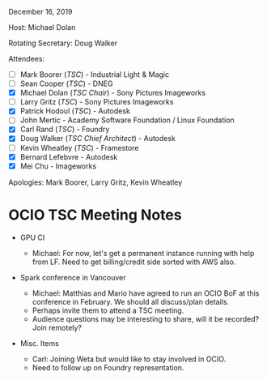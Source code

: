 <!-- SPDX-License-Identifier: CC-BY-4.0 -->
<!-- Copyright Contributors to the OpenColorIO Project. -->

December 16, 2019

Host: Michael Dolan

Rotating Secretary: Doug Walker

Attendees:
  * [ ] Mark Boorer (_TSC_) - Industrial Light & Magic
  * [ ] Sean Cooper (_TSC_) - DNEG
  * [x] Michael Dolan (_TSC Chair_) - Sony Pictures Imageworks
  * [ ] Larry Gritz (_TSC_) - Sony Pictures Imageworks
  * [x] Patrick Hodoul (_TSC_) - Autodesk
  * [ ] John Mertic - Academy Software Foundation / Linux Foundation
  * [x] Carl Rand (_TSC_) - Foundry
  * [x] Doug Walker (_TSC Chief Architect_) - Autodesk
  * [ ] Kevin Wheatley (_TSC_) - Framestore
  * [x] Bernard Lefebvre - Autodesk
  * [x] Mei Chu - Imageworks

Apologies: Mark Boorer, Larry Gritz, Kevin Wheatley

# **OCIO TSC Meeting Notes**

* GPU CI
    - Michael: For now, let's get a permanent instance running with help from LF.
      Need to get billing/credit side sorted with AWS also.

* Spark conference in Vancouver
    - Michael: Matthias and Mario have agreed to run an OCIO BoF at this conference in
      February.  We should all discuss/plan details.
    - Perhaps invite them to attend a TSC meeting.
    - Audience questions may be interesting to share, will it be recorded?  Join remotely?

* Misc. Items
    - Carl: Joining Weta but would like to stay involved in OCIO.
    - Need to follow up on Foundry representation.
